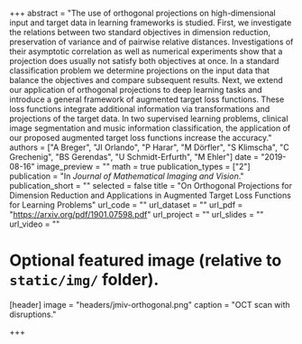+++
abstract = "The use of orthogonal projections on high-dimensional input and target data in learning frameworks is studied. First, we investigate the relations between two standard objectives in dimension reduction, preservation of variance and of pairwise relative distances. Investigations of their asymptotic correlation as well as numerical experiments show that a projection does usually not satisfy both objectives at once. In a standard classification problem we determine projections on the input data that balance the objectives and compare subsequent results. Next, we extend our application of orthogonal projections to deep learning tasks and introduce a general framework of augmented target loss functions. These loss functions integrate additional information via transformations and projections of the target data. In two supervised learning problems, clinical image segmentation and music information classification, the application of our proposed augmented target loss functions increase the accuracy."
authors = ["A Breger", "JI Orlando", "P Harar", "M Dörfler", "S Klimscha", "C Grechenig", "BS Gerendas", "U Schmidt-Erfurth", "M Ehler"]
date = "2019-08-16"
image_preview = ""
math = true
publication_types = ["2"]
publication = "In *Journal of Mathematical Imaging and Vision*."
publication_short = ""
selected = false
title = "On Orthogonal Projections for Dimension Reduction and Applications in Augmented Target Loss Functions for Learning Problems"
url_code = ""
url_dataset = ""
url_pdf = "https://arxiv.org/pdf/1901.07598.pdf"
url_project = ""
url_slides = ""
url_video = ""

# Optional featured image (relative to `static/img/` folder).
[header]
image = "headers/jmiv-orthogonal.png"
caption = "OCT scan with disruptions."


+++
